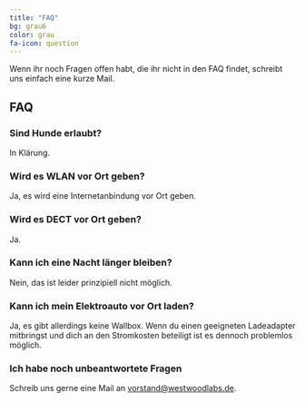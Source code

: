 ```yaml
---
title: "FAQ"
bg: grau6
color: grau
fa-icon: question
---
```




Wenn ihr noch Fragen offen habt, die ihr nicht in den FAQ findet, schreibt uns einfach eine kurze Mail.

## FAQ


### Sind Hunde erlaubt?

In Klärung.

### Wird es WLAN vor Ort geben?

Ja, es wird eine Internetanbindung vor Ort geben.

### Wird es DECT vor Ort geben?

Ja.

### Kann ich eine Nacht länger bleiben?

Nein, das ist leider prinzipiell nicht möglich.

### Kann ich mein Elektroauto vor Ort laden?

Ja, es gibt allerdings keine Wallbox. Wenn du einen geeigneten Ladeadapter mitbringst und dich an den Stromkosten beteiligt ist es dennoch problemlos möglich.

### Ich habe noch unbeantwortete Fragen

Schreib uns gerne eine Mail an vorstand@westwoodlabs.de.